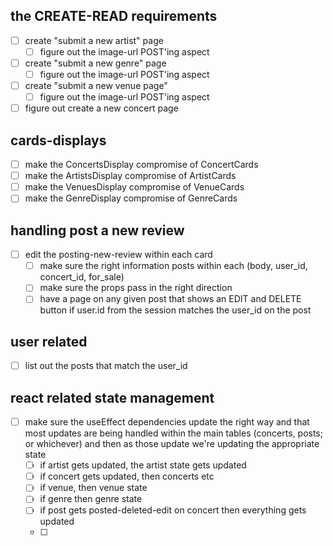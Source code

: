   ## the CREATE-READ requirements
  - [ ] create "submit a new artist" page
    - [ ] figure out the image-url POST'ing aspect
  - [ ] create "submit a new genre" page
    - [ ] figure out the image-url POST'ing aspect
  - [ ] create "submit a new venue page"
    - [ ] figure out the image-url POST'ing aspect
  - [ ] figure out create a new concert page 

## cards-displays
- [ ] make the ConcertsDisplay compromise of ConcertCards
- [ ] make the ArtistsDisplay compromise of ArtistCards
- [ ] make the VenuesDisplay compromise of VenueCards
- [ ] make the GenreDisplay compromise of GenreCards

## handling post a new review
- [ ] edit the posting-new-review within each card
  - [ ] make sure the right information posts within each (body, user_id, concert_id, for_sale)
  - [ ] make sure the props pass in the right direction
  - [ ] have a page on any given post that shows an EDIT and DELETE button if user.id from the session matches the user_id on the post

## user related
- [ ] list out the posts that match the user_id 

## react related state management
- [ ] make sure the useEffect dependencies update the right way and that most updates are being handled within the main tables (concerts, posts; or whichever) and then as those update we're updating the appropriate state 
  - [ ] if artist gets updated, the artist state gets updated
  - [ ] if concert gets updated, then concerts etc
  - [ ] if venue, then venue state
  - [ ] if genre then genre state
  - [ ] if post gets posted-deleted-edit on concert then everything gets updated
  - [ ] 
